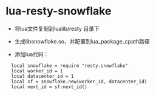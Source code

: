 # lua-resty-snowflake

* 将lua文件复制到lualib/resty 目录下
* 生成libsnowflake.so，并配置到lua_package_cpath路径


* 添加lua代码：
```
  local snowflake = require "resty.snowflake"  
  local worker_id = 1
  local datacenter_id = 1
  local sf = snowflake.new(worker_id, datacenter_id)
  local next_id = sf:next_id()
```
